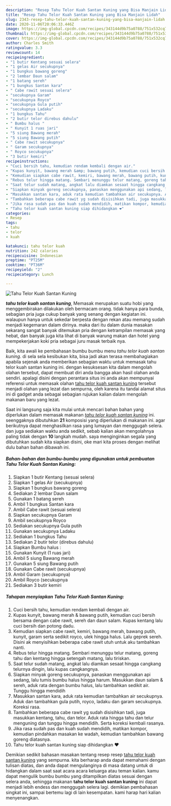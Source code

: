 ```yaml
---
description: "Resep Tahu Telor Kuah Santan Kuning yang Bisa Manjain Lidah"
title: "Resep Tahu Telor Kuah Santan Kuning yang Bisa Manjain Lidah"
slug: 2343-resep-tahu-telor-kuah-santan-kuning-yang-bisa-manjain-lidah
date: 2020-11-06T20:06:33.446Z
image: https://img-global.cpcdn.com/recipes/343144d9b75a0788/751x532cq70/tahu-telor-kuah-santan-kuning-foto-resep-utama.jpg
thumbnail: https://img-global.cpcdn.com/recipes/343144d9b75a0788/751x532cq70/tahu-telor-kuah-santan-kuning-foto-resep-utama.jpg
cover: https://img-global.cpcdn.com/recipes/343144d9b75a0788/751x532cq70/tahu-telor-kuah-santan-kuning-foto-resep-utama.jpg
author: Charles Smith
ratingvalue: 3.3
reviewcount: 14
recipeingredient:
- "1 butir Kentang sesuai selera"
- "1 gelas Air secukupnya"
- "1 bungkus bawang goreng"
- "2 lembar Daun salam"
- "1 batang sereh"
- "1 bungkus Santan kara"
- " Cabe rawit sesuai selera"
- "secukupnya Garam"
- "secukupnya Royco"
- "secukupnya Gula putih"
- "secukupnya Ladaku"
- "1 bungkus Tahu"
- "2 butir telor direbus dahulu"
- " Bumbu halus "
- " Kunyit 1 ruas jari"
- "5 siung Bawang merah"
- "5 siung Bawang putih"
- " Cabe rawit secukupnya"
- " Garam secukupnya"
- " Royco secukupnya"
- "3 butir kemiri"
recipeinstructions:
- "Cuci bersih tahu, kemudian rendam kembali dengan air."
- "Kupas kunyit, bawang merah &amp; bawang putih, kemudian cuci bersih bersama dengan cabe rawit, sereh dan daun salam. Kupas kentang lalu cuci bersih dan potong dadu."
- "Kemudian siapkan cabe rawit, kemiri, bawang merah, bawang putih, kunyit, garam serta sedikit royco, ulek hingga halus. Lalu geprek sereh. Disini ak menyisihkan beberapa cabe rawit utuh untuk aku tambahkan nanti."
- "Rebus telur hingga matang. Sembari menunggu telur matang, goreng tahu dan kentang hingga setengah matang, lalu tiriskan."
- "Saat telur sudah matang, angkat lalu diamkan sesaat hingga cangkang telurnya dingin, lalu kupas cangkangnya."
- "Siapkan minyak goreng secukupnya, panaskan menggunakan api sedang, lalu tumis bumbu halus hingga harum. Masukkan daun salam &amp; sereh, aduk rata dengan bumbu halus, lalu tambahkan sedikit air. Tunggu hingga mendidih"
- "Masukkan santan kara, aduk rata kemudian tambahkan air secukupnya. Aduk dan tambahkan gula putih, royco, ladaku dan garam secukupnya. Koreksi rasa."
- "Tambahkan beberapa cabe rawit yg sudah disisihkan tadi, juga masukkan kentang, tahu, dan telor. Aduk rata hingga tahu dan telur menguning dan tunggu hingga mendidih. Serta koreksi kembali rasanya."
- "Jika rasa sudah pas dan kuah sudah mendidih, matikan kompor, kemudian pindahkan masakan ke wadah, kemudian tambahkan bawang goreng diatasnya."
- "Tahu telor kuah santan kuning siap dihidangkan ❤️"
categories:
- Resep
tags:
- tahu
- telor
- kuah

katakunci: tahu telor kuah 
nutrition: 242 calories
recipecuisine: Indonesian
preptime: "PT25M"
cooktime: "PT36M"
recipeyield: "2"
recipecategory: Lunch

---
```



![Tahu Telor Kuah Santan Kuning](https://img-global.cpcdn.com/recipes/343144d9b75a0788/751x532cq70/tahu-telor-kuah-santan-kuning-foto-resep-utama.jpg)

<b><i>tahu telor kuah santan kuning</i></b>, Memasak merupakan suatu hobi yang menggembirakan dilakukan oleh bermacam orang. tidak hanya para bunda, sebagian pria juga cukup banyak yang senang dengan kegiatan ini. walaupun hanya untuk sekedar berpesta dengan rekan atau memang sudah menjadi kegemaran dalam dirinya. maka dari itu dalam dunia masakan sekarang sangat banyak ditemukan pria dengan ketrampilan memasak yang hebat, dan banyak juga kita lihat di banyak warung makan dan hotel yang mempekerjakan koki pria sebagai juru masak terbaik nya.

Baik, kita awali ke pembahasan bumbu bumbu menu <i>tahu telor kuah santan kuning</i>. di sela sela kesibukan kita, bisa jadi akan terasa membahagiakan apabila sejenak anda memberikan sebagian waktu untuk memasak tahu telor kuah santan kuning ini. dengan kesuksesan kita dalam mengolah olahan tersebut, dapat membuat diri anda bangga akan hasil olahan anda sendiri. apalagi disini dengan perantara situs ini anda akan mempunyai referensi untuk memasak olahan <u>tahu telor kuah santan kuning</u> tersebut menjadi olahan yang lezat dan sempurna, oleh karena itu tandai alamat situs ini di gadget anda sebagai sebagian rujukan kalian dalam mengolah makanan baru yang lezat.




Saat ini langsung saja kita mulai untuk mencari bahan bahan yang diperlukan dalam memasak makanan <u><i>tahu telor kuah santan kuning</i></u> ini. seenggaknya dibutuhkan <b>21</b> komposisi yang diperlukan di makanan ini. agar berikutnya dapat menghasilkan rasa yang lumayan dan menggugah selera. dan juga sediakan waktu anda sedikit, sebab kalian akan mengolahnya paling tidak dengan <b>10</b> langkah mudah. saya menginginkan segala yang dibutuhkan sudah kita siapkan disini, oke mari kita proses dengan melihat dulu bahan bahan dibawah ini.

<!--inarticleads1-->

##### Bahan-bahan dan bumbu-bumbu yang digunakan untuk pembuatan Tahu Telor Kuah Santan Kuning:

1. Siapkan 1 butir Kentang (sesuai selera)
1. Siapkan 1 gelas Air (secukupnya)
1. Siapkan 1 bungkus bawang goreng
1. Sediakan 2 lembar Daun salam
1. Gunakan 1 batang sereh
1. Ambil 1 bungkus Santan kara
1. Ambil  Cabe rawit (sesuai selera)
1. Siapkan secukupnya Garam
1. Ambil secukupnya Royco
1. Sediakan secukupnya Gula putih
1. Gunakan secukupnya Ladaku
1. Sediakan 1 bungkus Tahu
1. Sediakan 2 butir telor (direbus dahulu)
1. Siapkan  Bumbu halus :
1. Gunakan  Kunyit (1 ruas jari)
1. Ambil 5 siung Bawang merah
1. Gunakan 5 siung Bawang putih
1. Gunakan  Cabe rawit (secukupnya)
1. Ambil  Garam (secukupnya)
1. Ambil  Royco (secukupnya
1. Sediakan 3 butir kemiri




<!--inarticleads2-->

##### Tahapan menyiapkan Tahu Telor Kuah Santan Kuning:

1. Cuci bersih tahu, kemudian rendam kembali dengan air.
1. Kupas kunyit, bawang merah &amp; bawang putih, kemudian cuci bersih bersama dengan cabe rawit, sereh dan daun salam. Kupas kentang lalu cuci bersih dan potong dadu.
1. Kemudian siapkan cabe rawit, kemiri, bawang merah, bawang putih, kunyit, garam serta sedikit royco, ulek hingga halus. Lalu geprek sereh. Disini ak menyisihkan beberapa cabe rawit utuh untuk aku tambahkan nanti.
1. Rebus telur hingga matang. Sembari menunggu telur matang, goreng tahu dan kentang hingga setengah matang, lalu tiriskan.
1. Saat telur sudah matang, angkat lalu diamkan sesaat hingga cangkang telurnya dingin, lalu kupas cangkangnya.
1. Siapkan minyak goreng secukupnya, panaskan menggunakan api sedang, lalu tumis bumbu halus hingga harum. Masukkan daun salam &amp; sereh, aduk rata dengan bumbu halus, lalu tambahkan sedikit air. Tunggu hingga mendidih
1. Masukkan santan kara, aduk rata kemudian tambahkan air secukupnya. Aduk dan tambahkan gula putih, royco, ladaku dan garam secukupnya. Koreksi rasa.
1. Tambahkan beberapa cabe rawit yg sudah disisihkan tadi, juga masukkan kentang, tahu, dan telor. Aduk rata hingga tahu dan telur menguning dan tunggu hingga mendidih. Serta koreksi kembali rasanya.
1. Jika rasa sudah pas dan kuah sudah mendidih, matikan kompor, kemudian pindahkan masakan ke wadah, kemudian tambahkan bawang goreng diatasnya.
1. Tahu telor kuah santan kuning siap dihidangkan ❤️




Demikian sedikit bahasan masakan tentang resep resep <u>tahu telor kuah santan kuning</u> yang sempurna. kita berharap anda dapat memahami dengan tulisan diatas, dan anda dapat mengulanginya di masa datang untuk di hidangkan dalam saat saat acara acara keluarga atau teman kalian. kamu dapat mengulik bumbu bumbu yang ditampilkan diatas sesuai dengan selera anda, sehingga makanan <b>tahu telor kuah santan kuning</b> ini dapat menjadi lebih endess dan menggugah selera lagi. demikian pembahasan singkat ini, sampai bertemu lagi di lain kesempatan. kami harap hari kalian menyenangkan.
